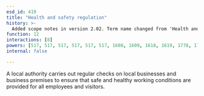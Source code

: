 ```yaml
---
esd_id: 419
title: "Health and safety regulation"
history: >-
  Added scope notes in version 2.02. Term name changed from 'Health and safety at work - regulation and inspection' to 'Safety - health and safety - regulation and inspection' in version 3.00. Name changed to 'Health and safety regulation' in version 4.00.
function: 12
interactions: [8]
powers: [517, 517, 517, 517, 517, 517, 1608, 1609, 1618, 1619, 1778, 1778, 1781, 1781, 1781, 1782, 1782, 1782, 1782, 1783, 1784, 1784, 1785, 1785, 1785, 1786, 1786, 2904, 2904, 2904, 2904, 3061, 3061, 3061, 3061, 3061, 3061, 3061, 3061, 3061, 3061, 3061, 3062, 3062, 3062, 3062, 3062, 3062, 3062, 3062, 3062, 3062, 3062, 3063, 3063, 3063, 3063, 3063, 3063, 3063, 3063, 3063, 3063, 3063, 3064, 3064, 3064, 3064, 3064, 3064, 3064, 3064, 3064, 3064, 3064, 3065, 3065, 3065, 3065, 3065, 3065, 3065, 3065, 3065, 3065, 3065, 3066, 3066, 3066, 3066, 3066, 3066, 3066, 3066, 3066, 3066, 3066, 3067, 3067, 3067, 3067, 3067, 3067, 3067, 3067, 3067, 3067, 3067, 3068, 3068, 3068, 3068, 3068, 3068, 3068, 3068, 3068, 3068, 3068, 3069, 3069, 3069, 3069, 3069, 3069, 3069, 3069, 3069, 3069, 3069, 3070, 3070, 3070, 3070, 3070, 3070, 3070, 3070, 3070, 3070, 3070, 3071, 3071, 3071, 3071, 3071, 3071, 3071, 3071, 3071, 3071, 3071, 3072, 3072, 3072, 3072, 3072, 3072, 3072, 3072, 3072, 3072, 3072, 3073, 3073, 3073, 3073, 3073, 3073, 3073, 3073, 3073, 3073, 3073, 3074, 3074, 3074, 3074, 3074, 3074, 3074, 3074, 3074, 3074, 3074]
internal: false

---
```


A local authority carries out regular checks on local businesses and business premises to ensure that safe and healthy working conditions are provided for all employees and visitors.

